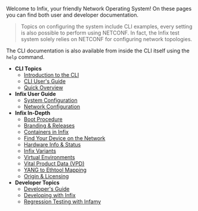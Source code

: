 
Welcome to Infix, your friendly Network Operating System!  On these
pages you can find both user and developer documentation.

> Topics on configuring the system include CLI examples, every setting
> is also possible to perform using NETCONF.  In fact, the Infix test
> system solely relies on NETCONF for configuring network topologies.

The CLI documentation is also available from inside the CLI itself using
the `help` command.

- **CLI Topics**
   - [Introduction to the CLI](cli/introduction.md)
   - [CLI User's Guide](cli/tutorial.md)
   - [Quick Overview](cli/quick.md)
 - **Infix User Guide**
   - [System Configuration](system.md)
   - [Network Configuration](networking.md)
 - **Infix In-Depth**
   - [Boot Procedure](boot.md)
   - [Branding & Releases](branding.md)
   - [Containers in Infix](container.md)
   - [Find Your Device on the Network](discovery.md)
   - [Hardware Info & Status](hardware.md)
   - [Infix Variants](variant.md)
   - [Virtual Environments](virtual.md)
   - [Vital Product Data (VPD)](vpd.md)
   - [YANG to Ethtool Mapping](eth-counters.md)
   - [Origin & Licensing](license.md)
 - **Developer Topics**
   - [Developer's Guide](developers-guide.md)
   - [Developing with Infix](override-package.md)
   - [Regression Testing with Infamy](testing.md)

